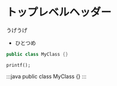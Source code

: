 トップレベルヘッダー
=============

うげうげ

 * ひとつめ

```java
public class MyClass {}
```

` printf(); `

:::java
public class MyClass {}
:::

